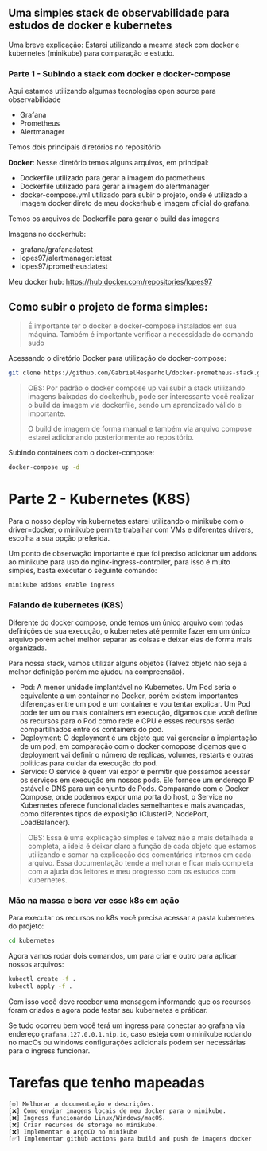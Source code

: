 ## Uma simples stack de observabilidade para estudos de docker e kubernetes

Uma breve explicação: Estarei utilizando a mesma stack com docker e kubernetes (minikube) para comparação e estudo.

### Parte 1 - Subindo a stack com docker e docker-compose

Aqui estamos utilizando algumas tecnologias open source para observabilidade

- Grafana
- Prometheus
- Alertmanager

Temos dois principais diretórios no repositório

**Docker**: Nesse diretório temos alguns arquivos, em principal:
- Dockerfile utilizado para gerar a imagem do prometheus
- Dockerfile utilizado para gerar a imagem do alertmanager
- docker-compose.yml utilizado para subir o projeto, onde é utilizado a imagem docker direto de meu dockerhub e imagem oficial do grafana.

Temos os arquivos de Dockerfile para gerar o build das imagens

Imagens no dockerhub:
- grafana/grafana:latest
- lopes97/alertmanager:latest
- lopes97/prometheus:latest

Meu docker hub: https://hub.docker.com/repositories/lopes97

## Como subir o projeto de forma simples:

> É importante ter o docker e docker-compose instalados em sua máquina.
> Também é importante verificar a necessidade do comando sudo

Acessando o diretório Docker para utilização do docker-compose:
```bash
git clone https://github.com/GabrielHespanhol/docker-prometheus-stack.git && cd docker-prometheus-stack/Docker
```

> OBS: Por padrão o docker compose up vai subir a stack utilizando imagens baixadas do dockerhub, pode ser interessante você realizar o build da imagem via dockerfile, sendo um aprendizado válido e importante.
> 
> O build de imagem de forma manual e também via arquivo compose estarei adicionando posteriormente ao repositório.

Subindo containers com o docker-compose:
```bash
docker-compose up -d
```

# Parte 2 - Kubernetes (K8S)

Para o nosso deploy via kubernetes estarei utilizando o minikube com o driver=docker, o minikube permite trabalhar com VMs e diferentes drivers, escolha a sua opção preferida.

Um ponto de observação importante é que foi preciso adicionar um addons ao minikube para uso do nginx-ingress-controller, para isso é muito simples, basta executar o seguinte comando:

```bash
minikube addons enable ingress
```

### Falando de kubernetes (K8S)

Diferente do docker compose, onde temos um único arquivo com todas definições de sua execução, o kubernetes até permite fazer em um único arquivo porém achei melhor separar as coisas e deixar elas de forma mais organizada. 

Para nossa stack, vamos utilizar alguns objetos (Talvez objeto não seja a melhor definição porém me ajudou na compreensão).

- Pod: A menor unidade implantável no Kubernetes. Um Pod seria o equivalente a um container no Docker, porém existem importantes diferenças entre um pod e um container e vou tentar explicar. Um Pod pode ter um ou mais containers em execução, digamos que você define os recursos para o Pod como rede e CPU e esses recursos serão compartilhados entre os containers do pod.
- Deployment: O deployment é um objeto que vai gerenciar a implantação de um pod, em comparação com o docker comopose digamos que o deployment vai definir o número de replicas, volumes, restarts e outras politicas para cuidar da execução do pod.
- Service: O service é quem vai expor e permitir que possamos acessar os serviços em execução em nossos pods. Ele fornece um endereço IP estável e DNS para um conjunto de Pods. Comparando com o Docker Compose, onde podemos expor uma porta do host, o Service no Kubernetes oferece funcionalidades semelhantes e mais avançadas, como diferentes tipos de exposição (ClusterIP, NodePort, LoadBalancer).

> OBS: Essa é uma explicação simples e talvez não a mais detalhada e completa, a ideia é deixar claro a função de cada objeto que estamos utilizando e somar na explicação dos comentários internos em cada arquivo.
> Essa documentação tende a melhorar e ficar mais completa com a ajuda dos leitores e meu progresso com os estudos com kubernetes.


### Mão na massa e bora ver esse k8s em ação

Para executar os recursos no k8s você precisa acessar a pasta kubernetes do projeto:

```bash
cd kubernetes
```

Agora vamos rodar dois comandos, um para criar e outro para aplicar nossos arquivos:

```bash
kubectl create -f .
kubectl apply -f .
```

Com isso você deve receber uma mensagem informando que os recursos foram criados e agora pode testar seu kubernetes e práticar. 

Se tudo ocorreu bem você terá um ingress para conectar ao grafana via endereço `grafana.127.0.0.1.nip.io`, caso esteja com o minikube rodando no macOs ou windows configurações adicionais podem ser necessárias para o ingress funcionar. 


# Tarefas que tenho mapeadas

    [∞] Melhorar a documentação e descrições.
    [❌] Como enviar imagens locais de meu docker para o minikube.
    [❌] Ingress funcionando Linux/Windows/macOS.
    [❌] Criar recursos de storage no minikube.
    [❌] Implementar o argoCD no minikube
    [✅] Implementar github actions para build and push de imagens docker

